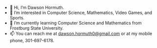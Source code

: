 - 👋 Hi, I’m Dawson Hormuth.
- 👀 I’m interested in Computer Science, Mathematics, Video Games, and Sports.
- 🌱 I’m currently learning Computer Science and Mathematics from Frostburg State University.
- 📫 You can reach me at dawson.hormuth0@gmail.com or at my mobile phone, 301-697-6178.

<!---
ddhormuth0/ddhormuth0 is a ✨ special ✨ repository because its `README.md` (this file) appears on your GitHub profile.
You can click the Preview link to take a look at your changes.
--->
